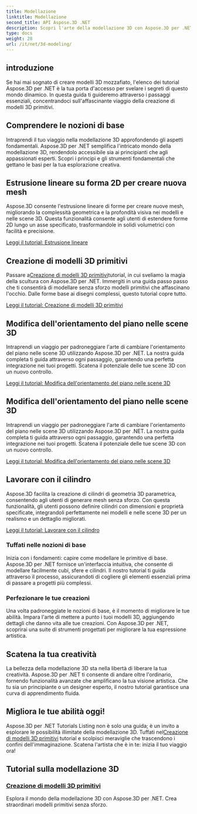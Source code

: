 ```yaml
---
title: Modellazione
linktitle: Modellazione
second_title: API Aspose.3D .NET
description: Scopri l'arte della modellazione 3D con Aspose.3D per .NET! Realizza facilmente accattivanti modelli primitivi in questo tutorial completo. Scatena la tua creatività oggi.
type: docs
weight: 28
url: /it/net/3d-modeling/
---
```


## introduzione

Se hai mai sognato di creare modelli 3D mozzafiato, l'elenco dei tutorial Aspose.3D per .NET è la tua porta d'accesso per svelare i segreti di questo mondo dinamico. In questa guida ti guideremo attraverso i passaggi essenziali, concentrandoci sull'affascinante viaggio della creazione di modelli 3D primitivi.

## Comprendere le nozioni di base

Intraprendi il tuo viaggio nella modellazione 3D approfondendo gli aspetti fondamentali. Aspose.3D per .NET semplifica l'intricato mondo della modellazione 3D, rendendolo accessibile sia ai principianti che agli appassionati esperti. Scopri i principi e gli strumenti fondamentali che gettano le basi per la tua esplorazione creativa.

## Estrusione lineare su forma 2D per creare nuova mesh

Aspose.3D consente l'estrusione lineare di forme per creare nuove mesh, migliorando la complessità geometrica e la profondità visiva nei modelli e nelle scene 3D. Questa funzionalità consente agli utenti di estendere forme 2D lungo un asse specificato, trasformandole in solidi volumetrici con facilità e precisione.

[Leggi il tutorial: Estrusione lineare](./linear-extrusion/)

## Creazione di modelli 3D primitivi

 Passare a[Creazione di modelli 3D primitivi](./primitive-3d-models/)tutorial, in cui sveliamo la magia della scultura con Aspose.3D per .NET. Immergiti in una guida passo passo che ti consentirà di modellare senza sforzo modelli primitivi che affascinano l'occhio. Dalle forme base ai disegni complessi, questo tutorial copre tutto.

[Leggi il tutorial: Creazione di modelli 3D primitivi](./primitive-3d-models/)

## Modifica dell'orientamento del piano nelle scene 3D

Intraprendi un viaggio per padroneggiare l'arte di cambiare l'orientamento del piano nelle scene 3D utilizzando Aspose.3D per .NET. La nostra guida completa ti guida attraverso ogni passaggio, garantendo una perfetta integrazione nei tuoi progetti. Scatena il potenziale delle tue scene 3D con un nuovo controllo.

[Leggi il tutorial: Modifica dell'orientamento del piano nelle scene 3D](./change-plane-orientation/)

## Modifica dell'orientamento del piano nelle scene 3D

Intraprendi un viaggio per padroneggiare l'arte di cambiare l'orientamento del piano nelle scene 3D utilizzando Aspose.3D per .NET. La nostra guida completa ti guida attraverso ogni passaggio, garantendo una perfetta integrazione nei tuoi progetti. Scatena il potenziale delle tue scene 3D con un nuovo controllo.

[Leggi il tutorial: Modifica dell'orientamento del piano nelle scene 3D](./change-plane-orientation/)


## Lavorare con il cilindro

Aspose.3D facilita la creazione di cilindri di geometria 3D parametrica, consentendo agli utenti di generare mesh senza sforzo. Con questa funzionalità, gli utenti possono definire cilindri con dimensioni e proprietà specificate, integrandoli perfettamente nei modelli e nelle scene 3D per un realismo e un dettaglio migliorati.

[Leggi il tutorial: Lavorare con il cilindro](./working-with-cylinder/)



### Tuffati nelle nozioni di base

Inizia con i fondamenti: capire come modellare le primitive di base. Aspose.3D per .NET fornisce un'interfaccia intuitiva, che consente di modellare facilmente cubi, sfere e cilindri. Il nostro tutorial ti guida attraverso il processo, assicurandoti di cogliere gli elementi essenziali prima di passare a progetti più complessi.

### Perfezionare le tue creazioni

Una volta padroneggiate le nozioni di base, è il momento di migliorare le tue abilità. Impara l'arte di mettere a punto i tuoi modelli 3D, aggiungendo dettagli che danno vita alle tue creazioni. Con Aspose.3D per .NET, scoprirai una suite di strumenti progettati per migliorare la tua espressione artistica.

## Scatena la tua creatività

La bellezza della modellazione 3D sta nella libertà di liberare la tua creatività. Aspose.3D per .NET ti consente di andare oltre l'ordinario, fornendo funzionalità avanzate che amplificano la tua visione artistica. Che tu sia un principiante o un designer esperto, il nostro tutorial garantisce una curva di apprendimento fluida.

## Migliora le tue abilità oggi!

 Aspose.3D per .NET Tutorials Listing non è solo una guida; è un invito a esplorare le possibilità illimitate della modellazione 3D. Tuffati nel[Creazione di modelli 3D primitivi](./primitive-3d-models/) tutorial e scolpisci meraviglie che trascendono i confini dell'immaginazione. Scatena l'artista che è in te: inizia il tuo viaggio ora!
## Tutorial sulla modellazione 3D
### [Creazione di modelli 3D primitivi](./primitive-3d-models/)
Esplora il mondo della modellazione 3D con Aspose.3D per .NET. Crea straordinari modelli primitivi senza sforzo.